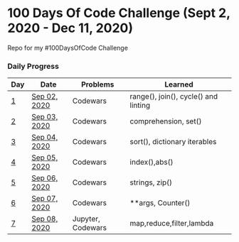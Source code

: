 # 100 Days Of Code Challenge (Sept 2, 2020 - Dec 11, 2020)
Repo for my #100DaysOfCode Challenge

### Daily Progress 
| Day | Date | Problems | Learned |
| --- | --- | --- | --- |
| [1](https://github.com/gauthamp10/100DaysOfCode/tree/master/Day%201) | [Sep 02, 2020](https://github.com/gauthamp10/100DaysOfCode/blob/master/Day%201/README.md) | Codewars | range(), join(), cycle() and linting |
| [2](https://github.com/gauthamp10/100DaysOfCode/tree/master/Day%202) | [Sep 03, 2020](https://github.com/gauthamp10/100DaysOfCode/blob/master/Day%202/README.md) | Codewars | comprehension, set() |
| [3](https://github.com/gauthamp10/100DaysOfCode/tree/master/Day%203) | [Sep 04, 2020](https://github.com/gauthamp10/100DaysOfCode/blob/master/Day%203/README.md) | Codewars | sort(), dictionary iterables |
| [4](https://github.com/gauthamp10/100DaysOfCode/tree/master/Day%204) | [Sep 05, 2020](https://github.com/gauthamp10/100DaysOfCode/blob/master/Day%204/README.md) | Codewars | index(),abs() |
| [5](https://github.com/gauthamp10/100DaysOfCode/tree/master/Day%205) | [Sep 06, 2020](https://github.com/gauthamp10/100DaysOfCode/blob/master/Day%205/README.md) | Codewars | strings, zip() |
| [6](https://github.com/gauthamp10/100DaysOfCode/tree/master/Day%206) | [Sep 07, 2020](https://github.com/gauthamp10/100DaysOfCode/blob/master/Day%206/README.md) | Codewars | **args, Counter() |
| [7](https://github.com/gauthamp10/100DaysOfCode/tree/master/Day%207) | [Sep 08, 2020](https://github.com/gauthamp10/100DaysOfCode/blob/master/Day%207/README.md) | Jupyter, Codewars | map,reduce,filter,lambda |
